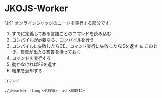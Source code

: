 # JKOJS-Worker
"JK" オンラインジャッジのコードを実行する部分です.

1. すでに定義してある言語ごとのコマンドを読み込む
2. コンパイルが必要なら、コンパイルを行う
3. コンパイルに失敗したらCE、コマンド実行に失敗したらIEを返す
    a. このとき、警告が出たら警告を持っておく
4. コマンドを実行する
5. 動かなければREを返す
6. 結果を返却する

```
コマンド

./jkworker -lang <処理系> -id <問題ID>
```

